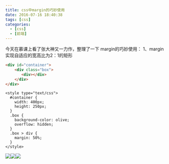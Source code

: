 ```yaml
---
title: css中margin的巧妙使用
date: 2016-07-16 18:40:38
tags: [css]
categories:
  - [css]
  - [前端]
---
```

今天在慕课上看了张大神又一力作，整理了一下
margin的巧妙使用：
1、margin实现自适应的宽高比为2：1的矩形

```html
<div id="container">  
    <div class="box">  
       <div></div>  
    </div>  
</div>  
```
```
<style type="text/css">  
  #container {  
    width: 400px;  
    height: 250px;  
  }  
  .box {  
    background-color: olive;  
    overflow: hidden;  
  }  
  .box > div {  
    margin: 50%;  
  }  
</style>
```

![](http://upload-images.jianshu.io/upload_images/7018384-24ac7fb1fccbcec6?imageMogr2/auto-orient/strip%7CimageView2/2/w/1240)![](http://upload-images.jianshu.io/upload_images/7018384-70156a9605e570a9?imageMogr2/auto-orient/strip%7CimageView2/2/w/1240)![](http://upload-images.jianshu.io/upload_images/7018384-92ecf8c007214a71?imageMogr2/auto-orient/strip%7CimageView2/2/w/1240)

